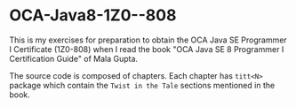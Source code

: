 # OCA-Java8-1Z0--808

This is my exercises for preparation to obtain the OCA Java SE Programmer I Certificate (1Z0-808) when I read the book 
"OCA Java SE 8 Programmer I Certification Guide" of Mala Gupta.

The source code is composed of chapters. Each chapter has `titt<N>` package which contain the `Twist in the Tale` 
sections mentioned in the book.
